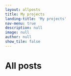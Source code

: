 ```yaml
---
layout: allposts
title: My projects
landing-title: 'My projects'
nav-menu: true
description: null
image: null
author: null
show_tile: false
---
```


<h1>All posts</h1>
